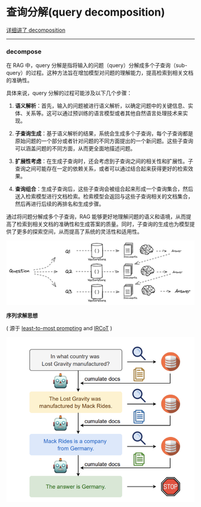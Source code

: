 # 查询分解(query decomposition)

[详细讲了 decomposition](https://zhuanlan.zhihu.com/p/685746861)


---


### decompose

在 RAG 中，query 分解是指将输入的问题（query）分解成多个子查询（sub-query）的过程。这种方法旨在增加模型对问题的理解能力，提高检索到相关文档的准确性。

具体来说，query 分解的过程可能涉及以下几个步骤：

1. **语义解析**：首先，输入的问题被进行语义解析，以确定问题中的关键信息、实体、关系等。这可以通过预训练的语言模型或者其他自然语言处理技术来实现。

2. **子查询生成**：基于语义解析的结果，系统会生成多个子查询，每个子查询都是原始问题的一个部分或者针对问题的不同方面提出的一个新问题。这些子查询可以涵盖问题的不同方面，从而更全面地描述问题。

3. **扩展性考虑**：在生成子查询时，还会考虑到子查询之间的相关性和扩展性。子查询之间可能存在一定的依赖关系，或者可以通过结合起来获得更好的检索效果。

4. **查询组合**：生成子查询后，这些子查询会被组合起来形成一个查询集合，然后送入检索模型进行文档检索。检索模型会返回与这些子查询相关的文档集合，然后再进行后续的再排名和生成步骤。

通过将问题分解成多个子查询，RAG 能够更好地理解问题的语义和语境，从而提高了检索到相关文档的准确性和生成答案的质量。同时，子查询的生成也为模型提供了更多的探索空间，从而提高了系统的灵活性和适用性。

![alt text](image.png)


**序列求解思想**

( 源于 [least-to-most prompting](https://arxiv.org/pdf/2205.10625.pdf) and [IRCoT](https://arxiv.org/pdf/2212.10509.pdf) )

![alt text](image-1.png)
